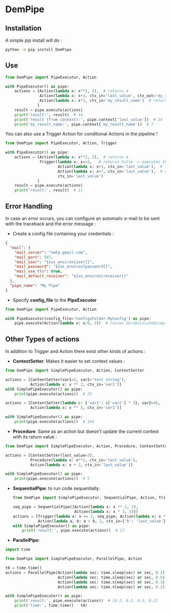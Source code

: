 # DemPipe

## Installation

A simple pip install will do :

```bash
python -m pip install DemPipe
```

## Use
```python
from DemPipe import PipeExecutor, Action

with PipeExecutor() as pipe:
    actions = [Action(lambda x: x**2, 2),  # returns 4
               Action(lambda x: x+3, ctx_in='last_value', ctx_out='my_result_name'),  # returns 4+3
               Action(lambda x: x*2, ctx_in='my_result_name')  # returns 2*7
              ]
    result = pipe.execute(actions)
    print('result:', result)  # 14
    print('result (from context):', pipe.context['last_value'])  # 14
    print('my_result_name:', pipe.context['my_result_name'])  # 7
```

You can also use a Trigger Action for conditional Actions in the pipeline ! 
```python
from DemPipe import PipeExecutor, Action, Trigger

with PipeExecutor() as pipe:
    actions = [Action(lambda x: x**2, 2),  # returns 4
               Trigger(lambda x: x==3,   # returns False -> executes the second action
                       Action(lambda x: x+3, ctx_in='last_value'),  # ignored
                       Action(lambda x: x+7, ctx_in='last_value'),  # returns 11
                       ctx_in='last_value')
              ]
    result = pipe.execute(actions)
    print('result:', result)  # 11
```

## Error Handling
In case an error occurs, you can configure an automatic e-mail to be sent with the traceback and the error message :
- Create a config file containing your credentials : 
```json
{
  "mail": {
    "mail_server": "smtp.gmail.com",
	"mail_port": 587,
	"mail_user": "${os_environ[user]}",
	"mail_password": "${os_environ[password]}",
	"mail_use_tls": true,
	"mail_default_receiver": "${os_environ[receiver]}"
  },
  "pipe_name": "My Pipe"
}
```

- Specify **config_file** to the **PipeExecutor**
```python
from DemPipe import PipeExecutor, Action

with PipeExecutor(config_file='ConfigsFolder.MyConfig') as pipe:
    pipe.execute(Action(lambda x: x/0, 2))  # raises ZeroDivisionException
```

## Other Types of actions

In addition to Trigger and Action there exist other kinds of actions :

- **ContextSetter**: Makes it easier to set context values :

```python
from DemPipe import SimplePipeExecutor, Action, ContextSetter

actions = [ContextSetter(var1=5, var2="test string"),
           Action(lambda x: x ** 2, ctx_in='var1')]
with SimplePipeExecutor() as pipe:
    print(pipe.execute(actions))  # 25

actions = [ContextSetter(lambda c: {'var1': c['var2'] * 3}, var2=4),
           Action(lambda x: x ** 2, ctx_in='var1')]

with SimplePipeExecutor() as pipe:
    print(pipe.execute(actions))  # 144
```

- **Procedure**: Same as an action but doesn't update the current context with its return value :

```python
from DemPipe import SimplePipeExecutor, Action, Procedure, ContextSetter

actions = [ContextSetter(last_value=3),
           Procedure(lambda x: x**2, ctx_in='last_value'),
           Action(lambda x: x + 2, ctx_in='last_value')]

with SimplePipeExecutor() as pipe:
    print(pipe.execute(actions))  # 5

```

- **SequentialPipe**: to run code sequentially:

  ```python
  from DemPipe import SimplePipeExecutor, SequentialPipe, Action, Trigger
  
  seq_pipe = SequentialPipe([Action(lambda x: x ** 2, 2),
                             Action(lambda x: x * 3, 5)])
  actions = [Trigger(lambda x: x == 2, seq_pipe, Action(lambda x: x ** 2, 6), 2),
             Action(lambda a, b: a + b, 2, ctx_in={'b': 'last_value'})]
  with SimplePipeExecutor() as pipe:
      print('result:', pipe.execute(actions))  # 17
  ```

- **ParallelPipe**: 

```python
import time

from DemPipe import SimplePipeExecutor, ParallelPipe, Action

t0 = time.time()
actions = ParallelPipe(Action(lambda sec: time.sleep(sec) or sec, 0.2),
                       Action(lambda sec: time.sleep(sec) or sec, 0.5),
                       Action(lambda sec: time.sleep(sec) or sec, 0.3),
                       Action(lambda sec: time.sleep(sec) or sec, 0.2))

with SimplePipeExecutor() as pipe:
    print('result:', pipe.execute(actions))  # [0.2, 0.5, 0.3, 0.2]
    print('time:', time.time() - t0)
```